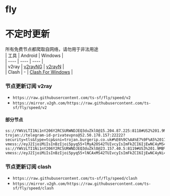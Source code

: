 # fly
# 不定时更新
所有免费节点都爬取自网络，请勿用于非法用途  
|  工具  | Android  | Windows  |  
|  ----  | ----   | ----  |  
| v2ray  | [v2rayNG](https://github.com/2dust/v2rayNG/releases) | [v2rayN](https://github.com/2dust/v2rayN/releases) |  
| Clash  | - | [Clash For Windows](https://github.com/2dust/clashN/releases) | 
  
### 节点更新订阅  v2ray
- `https://raw.githubusercontent.com/ts-sf/fly/speed/v2`  
- `https://mirror.v2gh.com/https://raw.githubusercontent.com/ts-sf/fly/speed/v2`  

#### 部分节点  
``` 
ss://YWVzLTI1Ni1nY206Y2RCSURWNDJEQ3duZklO@15.204.87.225:8118#US2%201.9MB%2Fs
trojan://telegram-id-privatevpns@52.50.178.157:22222?security=tls&type=tcp&sni=trojan.burgerip.co.uk#%E6%9C%AA%E7%9F%A5%2017.7MB%2Fs
vmess://eyJ2IjoiMiIsInBzIjoi5pyq55+lMyA2OS42TUIvcyIsImFkZCI6IjEwNC4yMS43NC4yMzkiLCJwb3J0IjoiNDQzIiwiaWQiOiJhMTY1NWY1MS0xZTIwLTRhOTItOGExMS1iN2NhMzBhN2EzNTMiLCJhaWQiOiIwIiwic2N5IjoiYXV0byIsIm5ldCI6IndzIiwidHlwZSI6IiIsImhvc3QiOiJhZnJobXMwNy54Zml4ZWRmbG9hdC5jZmQiLCJwYXRoIjoiL2xpbmt3cyIsInRscyI6InRscyIsInNuaSI6ImFmcmhtczA3LnhmaXhlZGZsb2F0LmNmZCIsInRlc3RfbmFtZSI6IjMifQ==
ss://YWVzLTI1Ni1nY206Y2RCSURWNDJEQ3duZklO@23.157.40.5:8119#US3%201.9MB%2Fs
vmess://eyJ2IjoiMiIsInBzIjoi5pyq55+lNCAxMS42TUIvcyIsImFkZCI6IjEwNC4yNi4xNS4xNDgiLCJwb3J0IjoiODAiLCJpZCI6IjJmMTg4YzYxLTY2MjItNDA1Ni04MTBlLWExYTVmMWM5YjAyMyIsImFpZCI6IjAiLCJzY3kiOiJhdXRvIiwibmV0Ijoid3MiLCJ0eXBlIjoiIiwiaG9zdCI6IjU4ODkyODc3NzA2NjQ4MzU3NzYxOTgwNDA1MDQ1MzY0LmNocnNqZmtsc2RqZmtsam9pZXJmZGprbGZqbGtlZmVvanNkbGtmamVvaWZqc2Rsa2Zqd2VvaWZqbHNkY2hycy5jeW91IiwicGF0aCI6Ii9WMkxJTkUtVEVMRUdSQU0tQ0hBTk5FTC1WTUVTUy1XUyIsInRscyI6IiIsInNuaSI6IiIsInRlc3RfbmFtZSI6IjQifQ==
```
### 节点更新订阅  clash
- `https://raw.githubusercontent.com/ts-sf/fly/speed/clash`  
- `https://mirror.v2gh.com/https://raw.githubusercontent.com/ts-sf/fly/speed/clash`  


